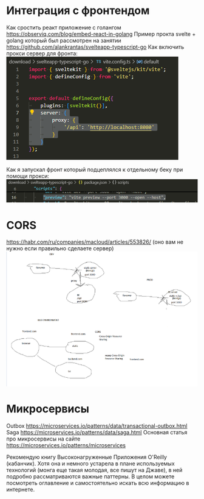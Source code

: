 # Интеграция с фронтендом
Как сростить реакт приложение с голангом https://observiq.com/blog/embed-react-in-golang
Пример прокта svelte + golang который был рассмотрен на занятии https://github.com/alankrantas/svelteapp-typescript-go
Как включить прокси сервер для фронта:
![proxy](proxy.png)

Как я запускал фронт который подцеплялся к отдельному беку при помощи прокси:
![proxy_start](proxy_start.png)

# CORS
https://habr.com/ru/companies/macloud/articles/553826/ (оно вам не нужно если правильно сделаете сервер)
![Схема работы фронтенда](drawing.png)

# Микросервисы
Outbox https://microservices.io/patterns/data/transactional-outbox.html
Saga https://microservices.io/patterns/data/saga.html
Основная статья про микросервисы на сайте https://microservices.io/patterns/microservices

Рекомендую книгу Высоконагруженные Приложения O'Reilly (кабанчик). Хотя она и немного устарела в плане используемых технологий (монга еще такая молодая, все пишут на Джаве), в ней подробно рассматриваются важные паттерны. В целом можете посмотреть оглавление и самостоятельно искать всю информацию в интернете.

